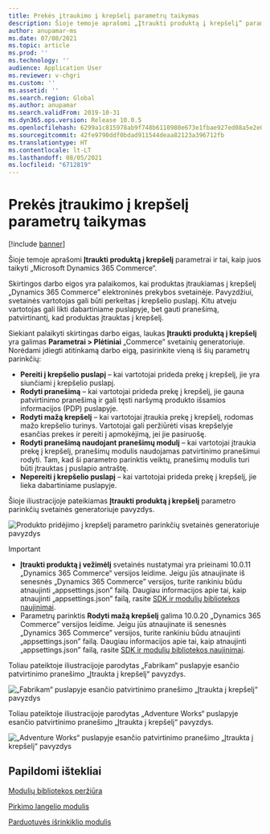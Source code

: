 ```yaml
---
title: Prekės įtraukimo į krepšelį parametrų taikymas
description: Šioje temoje aprašomi „Įtraukti produktą į krepšelį” parametrai ir tai, kaip juos taikyti „Microsoft Dynamics 365 Commerce“.
author: anupamar-ms
ms.date: 07/08/2021
ms.topic: article
ms.prod: ''
ms.technology: ''
audience: Application User
ms.reviewer: v-chgri
ms.custom: ''
ms.assetid: ''
ms.search.region: Global
ms.author: anupamar
ms.search.validFrom: 2019-10-31
ms.dyn365.ops.version: Release 10.0.5
ms.openlocfilehash: 6299a1c815978ab9f748b6110980e673e1fbae927ed08a5e2e080f89ef063115
ms.sourcegitcommit: 42fe9790ddf0bdad911544deaa82123a396712fb
ms.translationtype: HT
ms.contentlocale: lt-LT
ms.lasthandoff: 08/05/2021
ms.locfileid: "6712819"
---
```

# <a name="apply-add-product-to-cart-settings"></a>Prekės įtraukimo į krepšelį parametrų taikymas

[!include [banner](includes/banner.md)]

Šioje temoje aprašomi **Įtraukti produktą į krepšelį** parametrai ir tai, kaip juos taikyti „Microsoft Dynamics 365 Commerce“.

Skirtingos darbo eigos yra palaikomos, kai produktas įtraukiamas į krepšelį „Dynamics 365 Commerce” elektroninės prekybos svetainėje. Pavyzdžiui, svetainės vartotojas gali būti perkeltas į krepšelio puslapį. Kitu atveju vartotojas gali likti dabartiniame puslapyje, bet gauti pranešimą, patvirtinantį, kad produktas įtrauktas į krepšelį.

Siekiant palaikyti skirtingas darbo eigas, laukas **Įtraukti produktą į krepšelį** yra galimas **Parametrai \> Plėtiniai** „Commerce” svetainių generatoriuje. Norėdami įdiegti atitinkamą darbo eigą, pasirinkite vieną iš šių parametrų parinkčių:

- **Pereiti į krepšelio puslapį** – kai vartotojai prideda prekę į krepšelį, jie yra siunčiami į krepšelio puslapį.
- **Rodyti pranešimą** – kai vartotojai prideda prekę į krepšelį, jie gauna patvirtinimo pranešimą ir gali tęsti naršymą produkto išsamios informacijos (PDP) puslapyje.
- **Rodyti mažą krepšelį** – kai vartotojai įtraukia prekę į krepšelį, rodomas mažo krepšelio turinys. Vartotojai gali peržiūrėti visas krepšelyje esančias prekes ir pereiti į apmokėjimą, jei jie pasiruošę.
- **Rodyti pranešimą naudojant pranešimų modulį** – kai vartotojai įtraukia prekę į krepšelį, pranešimų modulis naudojamas patvirtinimo pranešimui rodyti. Tam, kad ši parametro parinktis veiktų, pranešimų modulis turi būti įtrauktas į puslapio antraštę.
- **Nepereiti į krepšelio puslapį** – kai vartotojai prideda prekę į krepšelį, jie lieka dabartiniame puslapyje.

Šioje iliustracijoje pateikiamas **Įtraukti produktą į krepšelį** parametro parinkčių svetainės generatoriuje pavyzdys.

![Produkto pridėjimo į krepšelį parametro parinkčių svetainės generatoriuje pavyzdys](./media/AW_sitesettings.PNG)

> [!IMPORTANT]
> - **Įtraukti produktą į vežimėlį** svetainės nustatymai yra prieinami 10.0.11 „Dynamics 365 Commerce“ versijos leidime. Jeigu jūs atnaujinate iš senesnės „Dynamics 365 Commerce” versijos, turite rankiniu būdu atnaujinti „appsettings.json” failą. Daugiau informacijos apie tai, kaip atnaujinti „appsettings.json” failą, rasite [SDK ir modulių bibliotekos naujinimai](e-commerce-extensibility/sdk-updates.md#update-the-appsettingsjson-file).
> - Parametrų parinktis **Rodyti mažą krepšelį** galima 10.0.20 „Dynamics 365 Commerce” versijos leidime. Jeigu jūs atnaujinate iš senesnės „Dynamics 365 Commerce” versijos, turite rankiniu būdu atnaujinti „appsettings.json” failą. Daugiau informacijos apie tai, kaip atnaujinti „appsettings.json” failą, rasite [SDK ir modulių bibliotekos naujinimai](e-commerce-extensibility/sdk-updates.md#update-the-appsettingsjson-file).

Toliau pateiktoje iliustracijoje parodytas „Fabrikam“ puslapyje esančio patvirtinimo pranešimo „Įtraukta į krepšelį“ pavyzdys.

![„Fabrikam“ puslapyje esančio patvirtinimo pranešimo „Įtraukta į krepšelį“ pavyzdys](./media/ecommerce-addtocart-notifications.PNG)

Toliau pateiktoje iliustracijoje parodytas „Adventure Works“ puslapyje esančio patvirtinimo pranešimo „Įtraukta į krepšelį“ pavyzdys.

![„Adventure Works“ puslapyje esančio patvirtinimo pranešimo „Įtraukta į krepšelį“ pavyzdys](./media/AW_minicart.PNG)

## <a name="additional-resources"></a>Papildomi ištekliai

[Modulių bibliotekos peržiūra](starter-kit-overview.md)

[Pirkimo langelio modulis](add-buy-box.md)

[Parduotuvės išrinkiklio modulis](store-selector.md)
